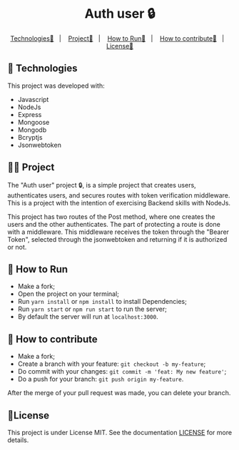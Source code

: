 <p align = "center" >
  <h1 align="center">Auth user 🔒️</h1>
</p>

<p align="center">
  <a href="#-Technologies">Technologies🚀</a>&nbsp;&nbsp;&nbsp;|&nbsp;&nbsp;&nbsp;
  <a href="#-Project">Project🧑‍</a>&nbsp;&nbsp;&nbsp;|&nbsp;&nbsp;&nbsp;
  <a href="#-How to Run">How to Run🏃</a>&nbsp;&nbsp;&nbsp;|&nbsp;&nbsp;&nbsp;
  <a href="#-How to contribute">How to contribute🤔</a>&nbsp;&nbsp;&nbsp;|&nbsp;&nbsp;&nbsp;
  <a href="#-License">License📝</a>
</p>

## 🚀 Technologies
This project was developed with:
- Javascript
- NodeJs
- Express
- Mongoose
- Mongodb
- Bcryptjs
- Jsonwebtoken

## 🧑‍💻 Project
The "Auth user" project 🔒️, is a simple project that creates users, authenticates users, and secures routes with token verification middleware.
This is a project with the intention of exercising Backend skills with NodeJs.

This project has two routes of the Post method, where one creates the users and the other authenticates. The part of protecting a route is done with a middleware. This middleware receives the token through the "Bearer Token", selected through the jsonwebtoken and returning if it is authorized or not.

## 🏃 How to Run
- Make a fork;
- Open the project on your terminal;
- Run `yarn install` or `npm install` to install Dependencies;
- Run `yarn start` or `npm run start` to run the server;
- By default the server will run at `localhost:3000`.

## 🤔 How to contribute
- Make a fork;
- Create a branch with your feature: `git checkout -b my-feature`;
- Do commit with your changes: `git commit -m 'feat: My new feature'`;
- Do a push for your branch: `git push origin my-feature`.

After the merge of your pull request was made, you can delete your branch.

## :memo:License

This project is under License MIT. See the documentation [LICENSE](LICENSE) for more details.

